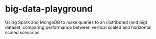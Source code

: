 # big-data-playground
Using Spark and MongoDB to make queries to an distributed (and big) dataset, comparing performance between vertical scaled and horizontal scaled scenarios.
